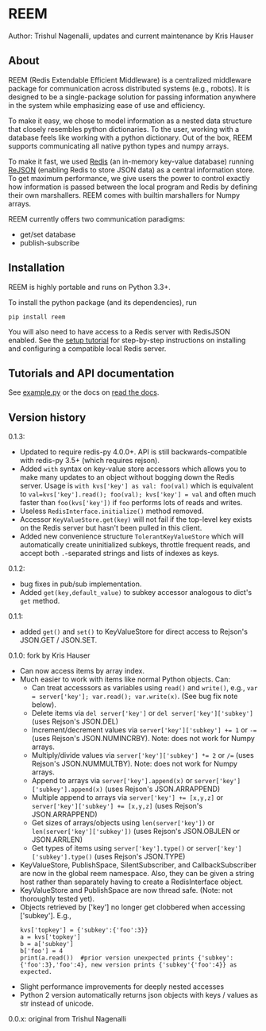 # REEM

Author: Trishul Nagenalli, updates and current maintenance by Kris Hauser

## About

REEM (Redis Extendable Efficient Middleware) is a centralized middleware package for communication across distributed systems (e.g., robots). It is designed to be a single-package solution for passing information anywhere in the system while emphasizing ease of use and efficiency.

To make it easy, we chose to model information as a nested data structure that closely resembles python dictionaries. To the user, working with a database feels like working with a python dictionary. Out of the box, REEM supports communicating all native python types and numpy arrays.

To make it fast, we used [Redis](https://redis.io/) (an in-memory key-value database) running [ReJSON](https://oss.redislabs.com/redisjson/) (enabling Redis to store JSON data) as a central information store. To get maximum performance, we give users the power to control exactly how information is passed between the local program and Redis by defining their own marshallers.  REEM comes with builtin marshallers for Numpy arrays.

REEM currently offers two communication paradigms:
- get/set database
- publish-subscribe


## Installation

REEM is highly portable and runs on Python 3.3+.

To install the python package (and its dependencies), run
```
pip install reem
```
You will also need to have access to a Redis server with RedisJSON enabled.  See the [setup tutorial](https://reem.readthedocs.io/en/latest/gettingstarted.html) for step-by-step instructions on installing and configuring a compatible local Redis server.

## Tutorials and API documentation
See [example.py](https://www.github.com/krishauser/reem/blob/master/example.py) or the docs on [read the docs](https://reem.readthedocs.io).



## Version history

0.1.3:
- Updated to require redis-py 4.0.0+.  API is still backwards-compatible with redis-py 3.5+ (which requires rejson).
- Added `with` syntax on key-value store accessors which allows you to make many updates to an object without bogging down the Redis server. Usage is `with kvs['key'] as val: foo(val)` which is equivalent to `val=kvs['key'].read(); foo(val); kvs['key'] = val` and often much faster than `foo(kvs['key'])` if `foo` performs lots of reads and writes.
- Useless `RedisInterface.initialize()` method removed.
- Accessor `KeyValueStore.get(key)` will not fail if the top-level key exists on the Redis server but hasn't been pulled in this client.
- Added new convenience structure `TolerantKeyValueStore` which will automatically create uninitialized subkeys, throttle frequent reads, and accept both `.`-separated strings and lists of indexes as keys.

0.1.2:
- bug fixes in pub/sub implementation.
- Added `get(key,default_value)` to subkey accessor analogous to dict's `get` method.

0.1.1:
- added `get()` and `set()` to KeyValueStore for direct access to Rejson's JSON.GET / JSON.SET.

0.1.0: fork by Kris Hauser
- Can now access items by array index. 
- Much easier to work with items like normal Python objects.  Can:
    - Can treat accesssors as variables using `read()` and `write()`, e.g., `var = server['key']; var.read(); var.write(x)`. (See bug fix note below).  
    - Delete items via `del server['key']` or `del server['key']['subkey']` (uses Rejson's JSON.DEL)
    - Increment/decrement values via  `server['key']['subkey'] += 1` or `-=` (uses Rejson's JSON.NUMINCRBY).  Note: does not work for Numpy arrays.
    - Multiply/divide values via `server['key']['subkey'] *= 2` or `/=` (uses Rejson's JSON.NUMMULTBY).  Note: does not work for Numpy arrays.
    - Append to arrays via `server['key'].append(x)` or `server['key']['subkey'].append(x)` (uses Rejson's JSON.ARRAPPEND)
    - Multiple append to arrays via `server['key'] += [x,y,z]` or `server['key']['subkey'] += [x,y,z]` (uses Rejson's JSON.ARRAPPEND)
    - Get sizes of arrays/objects using `len(server['key'])` or `len(server['key']['subkey'])` (uses Rejson's JSON.OBJLEN or JSON.ARRLEN)
    - Get types of items using `server['key'].type()` or `server['key']['subkey'].type()` (uses Rejson's JSON.TYPE)
- KeyValueStore, PublishSpace, SilentSubscriber, and CallbackSubscriber are now in the global reem namespace.  Also, they can be given a string host rather than separately having to create a RedisInterface object.
- KeyValueStore and PublishSpace are now thread safe. (Note: not thoroughly tested yet).
- Objects retrieved by ['key'] no longer get clobbered when accessing ['subkey'].  E.g.,
   ```
   kvs['topkey'] = {'subkey':{'foo':3}}
   a = kvs['topkey']
   b = a['subkey']
   b['foo'] = 4
   print(a.read())  #prior version unexpected prints {'subkey':{'foo':3},'foo':4}, new version prints {'subkey'{'foo':4}} as expected.
   ```
- Slight performance improvements for deeply nested accesses
- Python 2 version automatically returns json objects with keys / values as str instead of unicode.

0.0.x: original from Trishul Nagenalli

